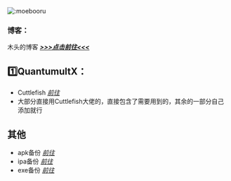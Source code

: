 <img src="https://count.getloli.com/get/@:Daey886" alt=":moebooru" />

### **博客：**
木头的博客 [***>>>点击前往<<<***](https://www.baey.xyz) 

## **1️⃣QuantumultX：**
* Cuttlefish [*前往*](https://github.com/ddgksf2013)
* 大部分直接用Cuttlefish大佬的，直接包含了需要用到的，其余的一部分自己添加就行

## **其他**
* apk备份 [*前往*](https://github.com/Baey666/Baey666/tree/main/Back/apk)
* ipa备份 [*前往*](https://github.com/Baey666/Baey666/tree/main/Back/ipa)
* exe备份 [*前往*](https://github.com/Baey666/Baey666/tree/main/Back/exe)



